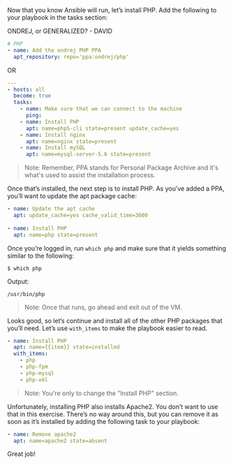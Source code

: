 Now that you know Ansible will run, let’s install PHP. Add the following to your playbook in the tasks section:

ONDREJ, or GENERALIZED? - DAVID

```yml
# PHP
- name: Add the ondrej PHP PPA
  apt_repository: repo='ppa:ondrej/php'
```
OR

```yaml
---
- hosts: all
  become: true
  tasks:
    - name: Make sure that we can connect to the machine
      ping:
    - name: Install PHP
      apt: name=php5-cli state=present update_cache=yes
    - name: Install nginx
      apt: name=nginx state=present
    - name: Install mySQL
      apt: name=mysql-server-5.6 state=present
```

>Note: Remember, PPA stands for Personal Package Archive and it's what's used to assist the installation process.

Once that’s installed, the next step is to install PHP. As you’ve added a PPA, you’ll want to update the apt package cache:

```yml
- name: Update the apt cache
  apt: update_cache=yes cache_valid_time=3600
  
- name: Install PHP
  apt: name=php state=present
```

Once you’re logged in, run `which php` and make sure that it yields something similar to the following:

```console
$ which php
```

Output:

```console
/usr/bin/php
```

>Note: Once that runs, go ahead and exit out of the VM.

Looks good, so let’s continue and install all of the other PHP packages that you’ll need. Let’s use `with_items` to make the playbook easier to read.

```yml
- name: Install PHP
  apt: name={{item}} state=installed
  with_items:
    - php
    - php-fpm
    - php-mysql
    - php-xml
```

>Note: You're only to change the "Install PHP" section.

Unfortunately, installing PHP also installs Apache2. You don’t want to use that in this exercise. 
There’s no way around this, but you can remove it as soon as it’s installed by adding the following task to your playbook:

```yml
- name: Remove apache2
  apt: name=apache2 state=absent
```

Great job!